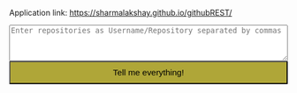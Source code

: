 Application link: https://sharmalakshay.github.io/githubREST/

<form action="http://iamlakshay.com/githubREST" method="post">
  <textarea name="repos" rows="4" style="width:100%" placeholder="Enter repositories as Username/Repository separated by commas"></textarea>
  <br>
  <input type="submit" name="submit" style="width:100%; padding-top:10px; padding-bottom:10px; font-size:110%; background-color: #afa638;" align="center" value="Tell me everything!"/>
</form>
